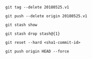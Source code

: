 
`git tag --delete 20180525.v1`

`git push --delete origin 20180525.v1`

`git stash show`

`git stash drop stash@{1}`

`git reset --hard <sha1-commit-id>`

`git push origin HEAD --force`
